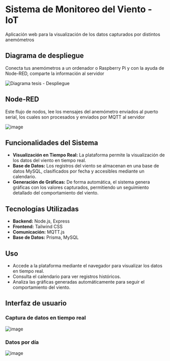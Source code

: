 # Sistema de Monitoreo del Viento - IoT

Aplicación web para la visualización de los datos capturados por distintos anemómetros

## Diagrama de despliegue
Conecta tus anemómetros a un ordenador o Raspberry Pi y con la ayuda de Node-RED, comparte la información al servidor

![Diagrama tesis - Despliegue](https://github.com/Ronny12301/Anemometer-data-display/assets/100802754/979ec91a-ad56-4e95-84e4-7bec855db383)

## Node-RED
Este flujo de nodos, lee los mensajes del anemómetro enviados al puerto serial, los cuales son procesados y enviados por MQTT al servidor

![image](https://github.com/Ronny12301/Anemometer-data-display/assets/100802754/c1ad8750-09b9-49e7-8dc5-f84c975507b6)


## Funcionalidades del Sistema

- **Visualización en Tiempo Real:** La plataforma permite la visualización de los datos del viento en tiempo real.
- **Base de Datos:** Los registros del viento se almacenan en una base de datos MySQL, clasificados por fecha y accesibles mediante un calendario.
- **Generación de Gráficas:** De forma automática, el sistema genera gráficas con los valores capturados, permitiendo un seguimiento detallado del comportamiento del viento.

## Tecnologías Utilizadas

- **Backend:** Node.js, Express
- **Frontend:** Tailwind CSS
- **Comunicación:** MQTT.js
- **Base de Datos:** Prisma, MySQL

## Uso

- Accede a la plataforma mediante el navegador para visualizar los datos en tiempo real.
- Consulta el calendario para ver registros históricos.
- Analiza las gráficas generadas automáticamente para seguir el comportamiento del viento.

## Interfaz de usuario
### Captura de datos en tiempo real
![image](https://github.com/Ronny12301/Anemometer-data-display/assets/100802754/ff553de1-6666-4a02-925d-466d2f41ca95)

### Datos por día
![image](https://github.com/Ronny12301/Anemometer-data-display/assets/100802754/0ed06ff2-bd69-4105-ab04-6a54d4705bf6)

